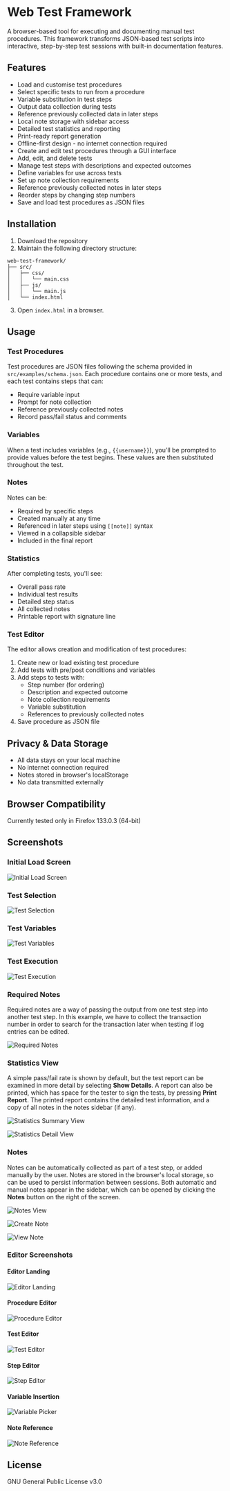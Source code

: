 # Web Test Framework

A browser-based tool for executing and documenting manual test procedures. This framework transforms JSON-based test scripts into interactive, step-by-step test sessions with built-in documentation features.

## Features

- Load and customise test procedures
- Select specific tests to run from a procedure
- Variable substitution in test steps
- Output data collection during tests
- Reference previously collected data in later steps
- Local note storage with sidebar access
- Detailed test statistics and reporting
- Print-ready report generation
- Offline-first design - no internet connection required
- Create and edit test procedures through a GUI interface
- Add, edit, and delete tests
- Manage test steps with descriptions and expected outcomes
- Define variables for use across tests
- Set up note collection requirements
- Reference previously collected notes in later steps
- Reorder steps by changing step numbers
- Save and load test procedures as JSON files

## Installation

1. Download the repository
2. Maintain the following directory structure:
```
web-test-framework/
├── src/
│   ├── css/
│   │   └── main.css
│   ├── js/
│   │   └── main.js
│   └── index.html
```
3. Open `index.html` in a browser.

## Usage

### Test Procedures
Test procedures are JSON files following the schema provided in `src/examples/schema.json`. Each procedure contains one or more tests, and each test contains steps that can:
- Require variable input
- Prompt for note collection
- Reference previously collected notes
- Record pass/fail status and comments

### Variables
When a test includes variables (e.g., `{{username}}`), you'll be prompted to provide values before the test begins. These values are then substituted throughout the test.

### Notes
Notes can be:
- Required by specific steps
- Created manually at any time
- Referenced in later steps using `[[note]]` syntax
- Viewed in a collapsible sidebar
- Included in the final report

### Statistics
After completing tests, you'll see:
- Overall pass rate
- Individual test results
- Detailed step status
- All collected notes
- Printable report with signature line

### Test Editor
The editor allows creation and modification of test procedures:
1. Create new or load existing test procedure
2. Add tests with pre/post conditions and variables
3. Add steps to tests with:
   - Step number (for ordering)
   - Description and expected outcome
   - Note collection requirements
   - Variable substitution
   - References to previously collected notes
4. Save procedure as JSON file

## Privacy & Data Storage
- All data stays on your local machine
- No internet connection required
- Notes stored in browser's localStorage
- No data transmitted externally

## Browser Compatibility
Currently tested only in Firefox 133.0.3 (64-bit)

## Screenshots

### Initial Load Screen
![Initial Load Screen](src/img/initialView.png)

### Test Selection
![Test Selection](src/img/testSelection.png)

### Test Variables
![Test Variables](src/img/testVariables.png)

### Test Execution
![Test Execution](src/img/testExecution.png)

### Required Notes
Required notes are a way of passing the output from one test step into another test step.
In this example, we have to collect the transaction number in order to search for the 
transaction later when testing if log entries can be edited.

![Required Notes](src/img/requiredNotes.png)

### Statistics View
A simple pass/fail rate is shown by default, but the test report can be examined in
more detail by selecting **Show Details**. A report can also be printed, which has space
for the tester to sign the tests, by pressing **Print Report**. The printed report contains
the detailed test information, and a copy of all notes in the notes sidebar (if any).

![Statistics Summary View](src/img/testSummary.png)

![Statistics Detail View](src/img/testDetails.png)

### Notes
Notes can be automatically collected as part of a test step, or added manually by the user.
Notes are stored in the browser's local storage, so can be used to persist information
between sessions. Both automatic and manual notes appear in the sidebar, which can be
opened by clicking the **Notes** button on the right of the screen.

![Notes View](src/img/notesView.png)

![Create Note](src/img/noteCreate.png)

![View Note](src/img/noteExpand.png)

### Editor Screenshots

#### Editor Landing
![Editor Landing](src/img/editorLanding.png)

#### Procedure Editor
![Procedure Editor](src/img/procedureEditor.png)

#### Test Editor
![Test Editor](src/img/testEditor.png)

#### Step Editor
![Step Editor](src/img/stepEditor.png)

#### Variable Insertion
![Variable Picker](src/img/variablePicker.png)

#### Note Reference
![Note Reference](src/img/noteReference.png)

## License
GNU General Public License v3.0
